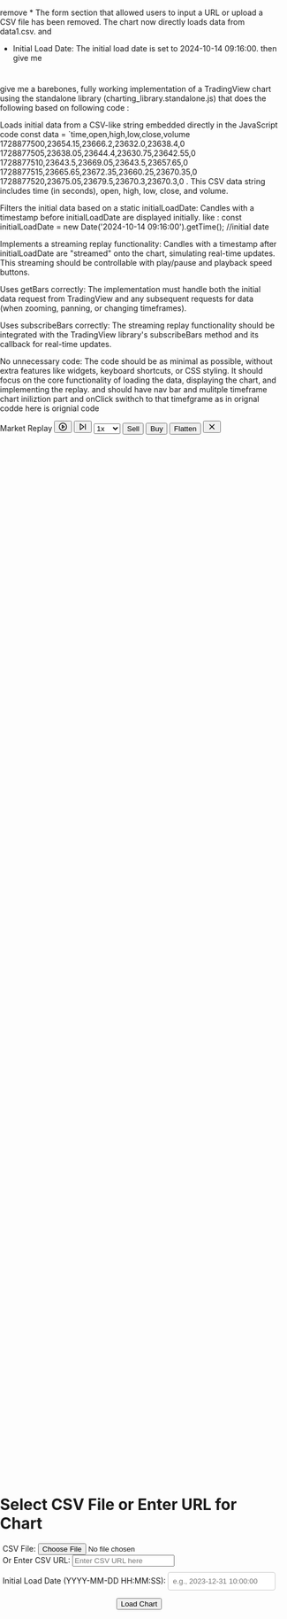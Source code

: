 remove * The form section that allowed users to input a URL or upload a CSV file has been removed. The chart now directly loads data from data1.csv.
and 
* Initial Load Date: The initial load date is set to 2024-10-14 09:16:00.
then give me 
#
give me 
a barebones, fully working implementation of a TradingView chart using the standalone library (charting_library.standalone.js) that does the following based on following code : 

Loads initial data from a CSV-like string embedded directly in the JavaScript code
const data = `time,open,high,low,close,volume
1728877500,23654.15,23666.2,23632.0,23638.4,0
1728877505,23638.05,23644.4,23630.75,23642.55,0
1728877510,23643.5,23669.05,23643.5,23657.65,0
1728877515,23665.65,23672.35,23660.25,23670.35,0
1728877520,23675.05,23679.5,23670.3,23670.3,0
. This CSV data string includes time (in seconds), open, high, low, close, and volume.

Filters the initial data based on a static initialLoadDate: Candles with a timestamp before initialLoadDate are displayed initially.
like : const initialLoadDate = new Date('2024-10-14 09:16:00').getTime(); //initial date



Implements a streaming replay functionality: Candles with a timestamp after initialLoadDate are "streamed" onto the chart, simulating real-time updates. This streaming should be controllable with play/pause and playback speed buttons.

Uses getBars correctly: The implementation must handle both the initial data request from TradingView and any subsequent requests for data (when zooming, panning, or changing timeframes).

Uses subscribeBars correctly: The streaming replay functionality should be integrated with the TradingView library's subscribeBars method and its callback for real-time updates.

No unnecessary code: The code should be as minimal as possible, without extra features like widgets, keyboard shortcuts, or CSS styling. It should focus on the core functionality of loading the data, displaying the chart, and implementing the replay.
and should have nav bar and mulitple timeframe chart iniliztion part and onClick swithch to that timefgrame as in orignal codde 
here is orignial code 



<!--
 
what to update or add so also with alt 1-9 i can als  switch timeframe with clicking on navbar forthat timeframe
 -->

 <!DOCTYPE HTML>
<html lang="en">

<head>
  <meta charset="UTF-8">
  <meta name="viewport" content="width=device-width, initial-scale=1.0">
  <title>TradingView Advanced Chart with CSV Data Demo</title>
  <link href="./tailwind.min.css" rel="stylesheet">

  <style>
    body,
    html {
      margin: 0;
      padding: 0;
      width: 100%;
      height: 100%;
      overflow: hidden;
    }

    .chart {
      width: 100%;
      height: 100vh; /* Make the chart occupy the full viewport height */
      /* Adjusted for nav bar height */
      border: 1px solid #ddd;
      box-sizing: border-box;
      overflow-y: auto; /* Allow scrolling if the content is too tall */
    }

    #formSection {
      display: flex;
      flex-direction: column;
      align-items: center;
      justify-content: center;
      height: 100vh;
    }

    #chartSection {
      display: none;
      height: 100%;
      overflow: hidden;
      overflow-y: auto; /* Allow the chart section to scroll vertically if needed */

      flex: 1;
      /* Allow the chart section to take up available space */
      display: flex;
      /* Enable flexbox layout for the chart section */
      flex-direction: column;
      /* Stack elements vertically */
    }



    #chart_container {
      flex: 1;
      border: 1px solid #ddd;
      box-sizing: border-box;
      overflow: visible;
      margin-bottom: 30px; /* Add bottom margin to the chart container */
    }

    .floating-widget {
      position: fixed;
      top: 60px;
      /* Adjust for nav bar */
      width: 400px;
      background-color: #f0f0f0;
      border: 1px solid #ccc;
      border-radius: 5px;
      padding: 10px;
      display: none;
      box-shadow: 0 0 10px rgba(0, 0, 0, 0.1);
      z-index: 1000;
      max-height: 80vh;
      overflow-y: auto;
    }

    /* mogno */
    #price-widget {
      left: 10px;
    }

    #log-widget {
      left: 10px;
    }

    .close-widget {
      float: left;
      cursor: pointer;
      font-size: 20px;
    }

    #priceTableContainer,
    #tradeLogContainer {
      display: block;
      /* Make them visible */
      width: 100%;
      /* Take full width */
    }

    /* Navigation Tab Styles */
    nav {
      background-color: #f0f0f0;
      padding: 10px;
      border-bottom: 1px solid #ccc;
    }

    .tab-link {
      display: inline-block;
      padding: 5px 10px;
      margin-right: 10px;
      text-decoration: none;
      color: #333;
      border: 1px solid transparent;
      border-radius: 3px;
      cursor: pointer;
    }

    .tab-link.active {
      background-color: #ddd;
      border-color: #ccc;
      font-weight: bold;
    }

    #initialLoadDateInput {
      margin-top: 10px;
      padding: 8px;
      border: 1px solid #ccc;
      border-radius: 4px;
    }
  </style>
</head>

<body class="m-0 p-0">



     
<!-- Mwidget -->
<div class="flex items-center space-x-2 bg-white p-2 rounded-md shadow">
    <span class="text-sm font-medium mr-2">Market Replay</span>
    <button id="playButton" class="p-1 rounded-md hover:bg-gray-200">
        <svg xmlns="http://www.w3.org/2000/svg" width="16" height="16" viewBox="0 0 24 24" fill="none" stroke="currentColor" stroke-width="2" stroke-linecap="round" stroke-linejoin="round" class="lucide lucide-play-circle"><circle cx="12" cy="12" r="10"/><polygon points="10 8 16 12 10 16 10 8"/></svg>
    </button>
    <button id="skipButton" class="p-1 rounded-md hover:bg-gray-200">
        <svg xmlns="http://www.w3.org/2000/svg" width="16" height="16" viewBox="0 0 24 24" fill="none" stroke="currentColor" stroke-width="2" stroke-linecap="round" stroke-linejoin="round" class="lucide lucide-skip-forward"><polygon points="5 4 15 12 5 20 5 4"/><line x1="19" x2="19" y1="5" y2="19"/></svg>
    </button>
    <select id="playbackSpeed" class="text-sm font-medium bg-transparent border-none focus:ring-0">
        <option value="0.1">0.1x</option>
        <option value="0.3">0.3x</option>
        <option value="1" selected>1x</option>
        <option value="3">3x</option>
    </select>
    <button id="sellButton" class="px-3 py-1 bg-red-500 text-white rounded-md hover:bg-red-600">Sell</button>
    <span id="cumulativeProfitDisplay" class="text-sm font-medium"></span>
    <button id="buyButton" class="px-3 py-1 bg-blue-500 text-white rounded-md hover:bg-blue-600">Buy</button>
    <button id="flattenButton" class="px-3 py-1 bg-gray-200 rounded-md hover:bg-gray-300">Flatten</button>
    <button class="p-1 rounded-md hover:bg-gray-200">
        <svg xmlns="http://www.w3.org/2000/svg" width="16" height="16" viewBox="0 0 24 24" fill="none" stroke="currentColor" stroke-width="2" stroke-linecap="round" stroke-linejoin="round" class="lucide lucide-x"><path d="M18 6 6 18"/><path d="m6 6 12 12"/></svg>
    </button>
  </div>
  
  
  
  
  <!-- Mwidget -->

  <div id="formSection" class="p-4">
    <h1 class="text-2xl font-bold mb-4">Select CSV File or Enter URL for Chart</h1>
    <form id="csvForm" class="w-full max-w-lg">
        <div class="mb-4">
            <label for="csvFile" class="block text-sm font-medium text-gray-700">CSV File:</label>
            <input type="file" id="csvFile" name="csvFile" accept=".csv"
                class="mt-1 block w-full text-sm text-gray-500
                        file:mr-4 file:py-2 file:px-4
                        file:rounded-full file:border-0
                        file:text-sm file:font-semibold
                        file:bg-blue-50 file:text-blue-700
                        hover:file:bg-blue-100">
        </div>
        <div class="mb-4">
            <label for="csvUrl" class="block text-sm font-medium text-gray-700">Or Enter CSV URL:</label>
            <input type="text" id="csvUrl" name="csvUrl" 
                placeholder="Enter CSV URL here" 
                class="mt-1 block w-full text-sm text-gray-500 p-2 border rounded">
        </div>
        <div class="mb-4">
            <label for="initialLoadDateInput" class="block text-sm font-medium text-gray-700">Initial Load Date (YYYY-MM-DD
                HH:MM:SS):</label>
            <input type="text" id="initialLoadDateInput" name="initialLoadDateInput"
                placeholder="e.g., 2023-12-31 10:00:00" class="mt-1 block w-full text-sm text-gray-500">
        </div>
    </form>
    <button id="loadChart" class="mt-4 px-4 py-2 bg-blue-500 text-white rounded hover:bg-blue-600">Load Chart</button>
</div>


  <div id="chartSection">
    <!-- nav -->
    <nav>
      <a href="#section1" class="tab-link active" data-timeframe="5S" data-shortcut="1">Section 1: 5 sec</a>
      <a href="#section2" class="tab-link" data-timeframe="10S" data-shortcut="2">Section 2: 10 sec</a>
      <a href="#section3" class="tab-link" data-timeframe="15S" data-shortcut="3">Section 3: 15 sec</a>
      <a href="#section4" class="tab-link" data-timeframe="30S" data-shortcut="4">Section 4: 30 sec</a>
      <a href="#section5" class="tab-link" data-timeframe="1" data-shortcut="5">Section 5: 1 min</a>
      <a href="#section6" class="tab-link" data-timeframe="3" data-shortcut="6">Section 6: 3 min</a>
      <a href="#section7" class="tab-link" data-timeframe="5" data-shortcut="7">Section 7: 5 min</a>
      <a href="#section8" class="tab-link" data-timeframe="15" data-shortcut="8">Section 8: 15 min</a>
      <a href="#section9" class="tab-link" data-timeframe="30" data-shortcut="9">Section 9: 30 min</a>
    </nav>
    <!-- <nav>
      <a href="#section1" class="tab-link active" data-timeframe="5S">Section 1: 5 sec</a>
      <a href="#section2" class="tab-link" data-timeframe="10S">Section 2: 10 sec</a>
      <a href="#section3" class="tab-link" data-timeframe="15S">Section 3: 15 sec</a>
      <a href="#section4" class="tab-link" data-timeframe="30S">Section 4: 30 sec</a>
      <a href="#section5" class="tab-link" data-timeframe="1">Section 5: 1 min</a>
      <a href="#section6" class="tab-link" data-timeframe="3">Section 6: 3 min</a>
      <a href="#section7" class="tab-link" data-timeframe="5">Section 7: 5 min</a>
      <a href="#section8" class="tab-link" data-timeframe="15">Section 8: 15 min</a>
      <a href="#section9" class="tab-link" data-timeframe="30">Section 9: 30 min</a>
    </nav>
     -->
    <div id="chart_container" class="chart"></div>
  </div>

  <div id="priceTableContainer">
    <div class="bg-white shadow-lg rounded-lg p-8 max-w-3xl w-full mb-8">
      <h1 class="text-2xl font-bold mb-6 text-center">Price Table</h1>
      <table id="priceTable" class="min-w-full border-collapse">
        <thead>
          <tr class="bg-gray-200">
            <th class="border px-4 py-2 text-left">Time</th>
            <th class="border px-4 py-2 text-left">CallPrice</th>
          </tr>
        </thead>
        <tbody>
          <tr>
            <td class="border px-4 py-2" id="currentTime"></td>
            <td class="border px-4 py-2" id="callPrice"></td>
          </tr>
          <tr>
            <td class="border px-4 py-2"></td>
            <td class="border px-4 py-2">
              <!-- <button class="bg-green-500 text-white px-2 py-1 rounded hover:bg-green-400"
                onclick="buy('callPrice')">Buy</button>
              <button class="bg-red-500 text-white px-2 py-1 rounded hover:bg-red-400"
                onclick="sell('callPrice')">Sell</button> -->
              <div id="callLog" class="mt-2 text-sm text-gray-600"></div>
              <div id="callChange" class="text-sm text-gray-500">Change: 0%</div>
            </td>
          </tr>
        </tbody>
      </table>
    </div>
  </div>

  <div id="tradeLogContainer">
    <div class="bg-white shadow-lg rounded-lg p-8 max-w-3xl w-full">
      <h2 class="text-2xl font-bold mb-6 text-center">Trade Log</h2>
      <table id="tradeLogTable" class="min-w-full border-collapse">
        <thead>
          <tr class="bg-gray-200">
            <th class="border px-4 py-2 text-left">Trade No</th>
            <th class="border px-4 py-2 text-left">Entry Time</th>
            <th class="border px-4 py-2 text-left">Exit Time </th>
            <th class="border px-4 py-2 text-left">Entry Type</th>
            <th class="border px-4 py-2 text-left">Entry Price</th>
            <th class="border px-4 py-2 text-left">Exit Price</th>
            <th class="border px-4 py-2 text-left">Change %</th>
          </tr>
        </thead>
        <tbody id="tradeLogBody"></tbody>
      </table>
    </div>
  </div>

  <p class="mt-4 text-center text-gray-600">Press Ctrl+. to toggle the price widget. Press Ctrl+; to toggle the trade
    log widget. Press Ctrl+' to pause/resume streaming and updating.</p>

  <div id="price-widget" class="floating-widget">
    <span class="close-widget" onclick="toggleWidget('price-widget')">×</span>
    <h3 class="text-lg font-bold mb-2">Price Table</h3>
    <div id="price-widget-content"></div>
  </div>

  <div id="log-widget" class="floating-widget">
    <span class="close-widget" onclick="toggleWidget('log-widget')">×</span>
    <h3 class="text-lg font-bold mb-2">Trade Log</h3>
    <div id="log-widget-content"></div>
  </div>

  <script type="text/javascript" src="charting_library/charting_library.js"></script>
  <script>



       // ... your JavaScript code ...

    // Simulate Alt+. on page load
    window.onload = function() {
      document.dispatchEvent(new KeyboardEvent('keydown', {
        key: '.',
        altKey: true,
        code: 'Semicolon', // Correct code for Semicolon
        bubbles: true,
        cancelable: true
      }));
    };




    document.addEventListener('DOMContentLoaded', function() {
  const tabLinks = document.querySelectorAll(".tab-link");
  
  tabLinks.forEach(link => {
    link.addEventListener("click", function(event) {
      event.preventDefault();
      const shortcut = this.getAttribute('data-shortcut');
      
      // Simulate Alt + number keypress
      const keyEvent = new KeyboardEvent('keydown', {
        key: shortcut,
        altKey: true,
        bubbles: true,
        cancelable: true
      });
      
      document.dispatchEvent(keyEvent);
    });
  });
});


    // ... your remaining JavaScript code ...
    const allBars = {
      leftTop: [],
      rightTop: [],
      leftBottom: [],
      rightBottom: []
    };

    let lastUpdateTime = 0;
    let isPaused = false;
    let priceUpdateInterval;


// mWidgetLogi

document.addEventListener('DOMContentLoaded', function() {
    const playButton = document.getElementById('playButton');
    const skipButton = document.getElementById('skipButton');
    const sellButton = document.getElementById('sellButton');
    const buyButton = document.getElementById('buyButton');
    const flattenButton = document.getElementById('flattenButton');
    const playbackSpeedSelect = document.getElementById('playbackSpeed');
    const cumulativeProfitDisplay = document.getElementById('cumulativeProfitDisplay');
    

    
// MONGO

    // Update the play button icon based on state
    function updatePlayButtonIcon() {
        const svg = playButton.querySelector('svg');
        if (isPaused) {
            svg.innerHTML = '<circle cx="12" cy="12" r="10"/><polygon points="10 8 16 12 10 16 10 8"/>';
        } else {
            svg.innerHTML = '<circle cx="12" cy="12" r="10"/><line x1="10" y1="15" x2="10" y2="9"></line><line x1="14" y1="15" x2="14" y2="9"></line>';
        }
    }
    



// Play button handler
playButton.addEventListener('click', function() {
    isPaused = !isPaused;
    console.log("Streaming and updating paused:", isPaused);
    updatePlayButtonIcon();
    
    if (isPaused) {
        clearInterval(priceUpdateInterval);
    } else {
        // Simulate pressing Alt + "
        document.dispatchEvent(new KeyboardEvent('keydown', {
            key: '"',
            altKey: true,
            code: 'Quote',
            bubbles: true,
            cancelable: true
        }));
    }
});

    // Skip button handler
    skipButton.addEventListener('click', function() {
        console.log("Skipping to next bar");
        if (isPaused) {
            updatePrices();
        }
    });

    // Buy button handler
    buyButton.addEventListener('click', function() {
        if (!callTradeOpen) {
            const currentPrice = parseFloat(document.getElementById('callPrice').innerText);
            buy('callPrice');
            console.log("Buy executed at:", currentPrice);
        }
    });

    // Sell button handler
    sellButton.addEventListener('click', function() {
    if (!callTradeOpen) {
        const currentPrice = parseFloat(document.getElementById('callPrice').innerText);
        callEntryPrice = currentPrice;
        document.getElementById('callLog').innerText = `Sold Short at: $${currentPrice}`;
        callTradeOpen = true;
        const currentTime = document.getElementById('currentTime').innerText;
        addTradeLog('Short', currentPrice, currentTime); // Use 'Short' for sell entries
        console.log("Sell executed at:", currentPrice);
    }
});




// ... (existing code) ...

let cumulativeProfit = 0; 
let cumulativePercentageChange = 0;

// ... (inside the flattenButton event listener) ...

flattenButton.addEventListener('click', function() {
    if (callTradeOpen) {
        const currentPrice = parseFloat(document.getElementById('callPrice').innerText);
        sell('callPrice');
        console.log("Position flattened at:", currentPrice);

        // Get the percentage change from the last row in the Trade Log
        const lastRow = document.getElementById(`trade-${tradeCount}`);
        const tradeProfitPercentage = parseFloat(lastRow.cells[6].innerText.replace('%', '')); // Remove '%'

        cumulativeProfit += (currentPrice - callEntryPrice); 
        cumulativePercentageChange += parseFloat(tradeProfitPercentage); 

        // Update the display
        updateCumulativeProfitDisplay(tradeProfitPercentage, cumulativePercentageChange); 
    }
});


function updateCumulativeProfitDisplay(tradeProfitPercentage, cumulativePercentageChange) {
    cumulativeProfitDisplay.textContent = 
        `Profit:  
         (Change:${cumulativePercentageChange.toFixed(2)}%)`;
}


 
    // Playback speed handler
    playbackSpeedSelect.addEventListener('change', function() {
        const speed = parseFloat(this.value);
        console.log('Playback speed changed to:', speed + 'x');
        // Implement speed change logic here
    });

    // Initialize the display
    updateCumulativeProfitDisplay();
    updatePlayButtonIcon();
});


// mongo fyers

function unixToMillis(unixTime) {
      return unixTime * 1000;
    }


// fyerv01
async function readCSV(fileOrUrl, isUrl = false) {
    let text;
    
    try {
        if (isUrl) {
            // Fetch data from URL
            const response = await fetch(fileOrUrl);
            if (!response.ok) {
                throw new Error(`HTTP error! status: ${response.status}`);
            }
            text = await response.text();
        } else {
            // Read from file
            text = await fileOrUrl.text();
        }

        const rows = text.split('\n');
        const headers = rows[0].split(',');

        // Get column indices from headers
        const timeIndex = headers.indexOf('time');
        const openIndex = headers.indexOf('open');
        const highIndex = headers.indexOf('high');
        const lowIndex = headers.indexOf('low');
        const closeIndex = headers.indexOf('close');
        const volumeIndex = headers.indexOf('volume');

        let bars = [];
        for (let i = 1; i < rows.length; i++) {
            const row = rows[i].split(',');
            if (row.length === headers.length) {
                bars.push({
                    time: unixToMillis(parseFloat(row[timeIndex])),
                    open: parseFloat(row[openIndex]),
                    high: parseFloat(row[highIndex]),
                    low: parseFloat(row[lowIndex]),
                    close: parseFloat(row[closeIndex]),
                    volume: parseInt(row[volumeIndex])
                });
            }
        }
        return bars;
    } catch (error) {
        console.error('Error reading CSV:', error);
        throw error;
    }
}



    const dataArrays = {
      '5S': [],
      '10S': [],
      '15S': [],
      '30S': [],
      '1': [],
      '3': [],
      '5': [],
      '15': [],
      '30': [],
      '60': [],
      '120': [],
      '240': [],
      '1D': [],
      '1W': [],
      '1M': []
    };

    let historicalData = [];
    // mongo
    function streamData(data, interval = 1000) {
      let index = 0;
      return {
        next() {
          return new Promise((resolve) => {
            if (index < data.length) {
              setTimeout(() => {
                resolve({ value: data[index++], done: false });
              }, interval);
            } else {
              resolve({ done: true });
            }
          });
        },
        [Symbol.asyncIterator]() {
          return this;
        }
      };
    }

    function aggregateData(data, timeframe) {
      const aggregated = [];
      let currentBucket = null;
      const timeframeMs = getTimeframeMs(timeframe);

      for (let row of data) {
        const bucketTime = Math.floor(row.time / timeframeMs) * timeframeMs;

        if (!currentBucket || currentBucket.time !== bucketTime) {
          if (currentBucket) {
            aggregated.push(currentBucket);
          }
          currentBucket = {
            time: bucketTime,
            open: row.open,
            high: row.high,
            low: row.low,
            close: row.close,
            volume: row.volume
          };
        } else {
          currentBucket.high = Math.max(currentBucket.high, row.high);
          currentBucket.low = Math.min(currentBucket.low, row.low);
          currentBucket.close = row.close;
          currentBucket.volume += row.volume;
        }
      }

      if (currentBucket) {
        aggregated.push(currentBucket);
      }

      return aggregated;
    }

    function getTimeframeMs(timeframe) {
      const unit = timeframe.slice(-1);
      const value = parseInt(timeframe);
      switch (unit) {
        case 'S':
          return value * 1000;
        case 'D':
          return value * 24 * 60 * 60 * 1000;
        case 'W':
          return value * 7 * 24 * 60 * 60 * 1000;
        case 'M':
          return value * 30 * 24 * 60 * 60 * 1000;
        default:
          return value * 60 * 1000;
      }
    }

    function resampleData(data, timeframe) {
      const resampledData = [];
      let currentBar = null;
      const timeframeMs = getTimeframeMs(timeframe);

      for (const row of data) {
        const barTime = Math.floor(row.time / timeframeMs) * timeframeMs;

        if (!currentBar || currentBar.time !== barTime) {
          if (currentBar) {
            resampledData.push(currentBar);
          }
          currentBar = {
            time: barTime,
            open: row.open,
            high: row.high,
            low: row.low,
            close: row.close,
            volume: row.volume
          };
        } else {
          currentBar.high = Math.max(currentBar.high, row.high);
          currentBar.low = Math.min(currentBar.low, row.low);
          currentBar.close = row.close;
          currentBar.volume += row.volume;
        }
      }

      if (currentBar) {
        resampledData.push(currentBar);
      }

      return resampledData;
    }

    async function startStreaming(allData) {
      const combinedData = [...allData.leftTop, ...allData.rightTop, ...allData.leftBottom, ...allData.rightBottom]
        .sort((a, b) => a.time - b.time);

      // mongo
      const dataStream = streamData(combinedData);
      for await (const newData of dataStream) {
        if (isPaused) {
          await new Promise(resolve => {
            const resumeListener = () => {
              if (!isPaused) {
                resolve();
                document.removeEventListener('keydown', resumeListener);
              }
            }
            document.addEventListener('keydown', resumeListener);
          });
        }

        console.log("New data received:", new Date(newData.time), newData);

        dataArrays['5S'].push(newData);
        historicalData.push(newData);

        for (let timeframe in dataArrays) {
          dataArrays[timeframe] = resampleData(historicalData, timeframe);
        }

        notifySubscribers(newData);
      }
      console.log("Streaming completed");
    }

    const subscribers = new Map();

    function notifySubscribers(newData) {
      for (let [subscriberUID, handler] of subscribers) {
        const {
          resolution
        } = handler;

        if (resolution === '5S') {
          handler.callback(newData);
        } else {
          const resampledData = resampleData(historicalData, resolution);
          if (resampledData.length > 0) {
            handler.callback(resampledData[resampledData.length - 1]);
          }
        }
      }
      updatePriceWidget(newData);
    }

    const configurationData = {
      supported_resolutions: ["5S", "10S", "15S", "30S", "1", "3", "5", "15", "30", "60", "120", "240", "1D", "1W", "1M"],
      // Updated with new timeframes
      exchanges: [{
        value: 'Kraken',
        name: 'Kraken',
        desc: 'Kraken bitcoin exchange',
      }],
      symbols_types: [{
        name: 'crypto',
        value: 'crypto',
      }],
    };

    const Datafeed = {
      onReady: (callback) => {
        console.log('[onReady]: Method call');
        setTimeout(() => callback(configurationData));
      },

      searchSymbols: (userInput, exchange, symbolType, onResultReadyCallback) => {
        console.log('[searchSymbols]: Method call');
        onResultReadyCallback([]);
      },

      resolveSymbol: (symbolName, onSymbolResolvedCallback, onResolveErrorCallback) => {
        console.log('[resolveSymbol]: Method call', symbolName);
        const symbolInfo = {
          name: symbolName,
          description: symbolName,
          type: 'crypto',
          session: '24x7',
          timezone: "Asia/Kolkata",
          width: "100%",
          height: "100%",
          minmov: 1,
          pricescale: 100,
          has_intraday: true,
          has_seconds: true,
          intraday_multipliers: ['1', '60'],
          seconds_multipliers: ["5", "10", "15", "30"], // Updated with new timeframes
          supported_resolutions: configurationData.supported_resolutions,
          volume_precision: 2,
          data_status: 'streaming',
          visible: true,
        };

        onSymbolResolvedCallback(symbolInfo);
      },

      getBars: (symbolInfo, resolution, periodParams, onHistoryCallback, onErrorCallback) => {
        const {
          from,
          to,
          firstDataRequest
        } = periodParams;
        console.log('[getBars]: Method call', symbolInfo, resolution, new Date(from * 1000), new Date(to * 1000));

        if (firstDataRequest) {
          const bars = dataArrays[resolution];
          console.log(`[getBars]: returned entire ${resolution} array (${bars.length} bar(s))`, bars);
          onHistoryCallback(bars, {
            noData: bars.length === 0
          });
        } else {
          const bars = dataArrays[resolution].filter(bar => {
            const barTime = bar.time / 1000;
            return barTime >= from && barTime < to;
          });
          console.log(`[getBars]: returned ${bars.length} bar(s)`, bars);
          onHistoryCallback(bars, {
            noData: bars.length === 0
          });
        }
      },

      subscribeBars: (symbolInfo, resolution, onRealtimeCallback, subscriberUID, onResetCacheNeededCallback) => {
        console.log('[subscribeBars]: Method call with subscriberUID:', subscriberUID);
        subscribers.set(subscriberUID, {
          symbolInfo,
          resolution,
          callback: onRealtimeCallback
        });
      },

      unsubscribeBars: (subscriberUID) => {
        console.log('[unsubscribeBars]: Method call with subscriberUID:', subscriberUID);
        subscribers.delete(subscriberUID);
      },
    };

    let currentSection = 1;
    let currentInterval = '5S';

    document.getElementById('loadChart').addEventListener('click', async function () {
    const csvFile = document.getElementById('csvFile').files[0];
    const csvUrl = document.getElementById('csvUrl').value;
    const initialLoadDateInput = document.getElementById('initialLoadDateInput').value;

    try {
        // Load data either from file or URL
        if (csvUrl) {
            // If URL is provided, use it
            allBars.leftTop = await readCSV(csvUrl, true);
        } else if (csvFile) {
            // If file is provided, use it
            allBars.leftTop = await readCSV(csvFile, false);
        } else {
            throw new Error('Please provide either a CSV file or URL');
        }

        if (allBars.leftTop.length > 0) {
            // Filter data based on initialLoadDate
            if (initialLoadDateInput) {
                const initialLoadDate = new Date(initialLoadDateInput).getTime();
                historicalData = allBars.leftTop.filter(bar => bar.time < initialLoadDate);
                const streamingData = allBars.leftTop.filter(bar => bar.time >= initialLoadDate);
                allBars.leftTop = streamingData;
            } else {
                historicalData = []; // No initial data if date not provided
            }

            // Resample historical data for all timeframes
            for (let timeframe in dataArrays) {
                dataArrays[timeframe] = resampleData(historicalData, timeframe);
            }

            createChart(currentInterval);
            startStreaming(allBars);

            // Hide/show sections
            document.getElementById('formSection').style.display = 'none';
            document.getElementById('chartSection').style.display = 'block';
            document.getElementById('priceTableContainer').style.display = 'block';
            document.getElementById('tradeLogContainer').style.display = 'block';
            
            // Start price updates
            priceUpdateInterval = setInterval(updatePrices, 1000);
        } else {
            throw new Error('No data found in the CSV');
        }
    } catch (error) {
        console.error('Error loading data:', error);
        alert('Error loading data: ' + error.message);
    }
});


    
    function createChart(interval) {
      removeExistingChart();
      if (allBars.leftTop.length > 0) {
        createChartInstance("chart_container", allBars.leftTop, "CSV Data", interval);
      }
    }

    function createChartInstance(containerId, data, symbolName, interval) {
      const widget = new TradingView.widget({
        layout: {
          bottomMargin: 0,
          time_scale: {
            visible: true,
            right_offset: 5,
          },
        },

        symbol: symbolName,
        interval: interval,
        fullscreen: false,
        timezone: "Asia/Kolkata",
        width: "100%",
        height: "100%",
        container: containerId,
        datafeed: Datafeed,
        enabled_features: ["dont_show_boolean_study_arguments", "seconds_resolution"],
        library_path: 'charting_library/',
        theme: 'Light',
        time_scale: {
          visible: true,
        }
      });

      // mongo

      widget.onChartReady(() => {


        // Add MACD
        widget.chart().createStudy('MACD', false, false, {
          fast_length: 12,
          slow_length: 26,
          signal_length: 9,
        });

        // Add Moving Averages
        const studies = [
          { name: "Moving Average", inputs: { length: 12 }, id: "MA12", options: { "plot.linewidth": 3, "plot.color": "yellow" } },
          { name: "Moving Average", inputs: { length: 24 }, id: "MA24", options: { "plot.linewidth": 3, "plot.color": "red" } },
          { name: "Moving Average", inputs: { length: 50 }, id: "MA50", options: { "plot.linewidth": 3, "plot.color": "black" } },
          { name: "Moving Average", inputs: { length: 200 }, id: "MA200", options: { "plot.linewidth": 4, "plot.color": "blue" } }
        ];

        studies.forEach(study => {
          widget.chart().createStudy(study.name, false, false, study.inputs, study.options, { id: study.id });
        });


      });

      return widget;
    }


    function removeExistingChart() {
      const container = document.getElementById('chart_container');
      while (container.firstChild) {
        container.removeChild(container.firstChild);
      }
    }

    // Function to open a specific section
    function openSection(index) {
      const tabLinks = document.querySelectorAll(".tab-link");
      tabLinks.forEach(link => link.classList.remove("active"));

      const targetLink = tabLinks[index - 1];
      if (targetLink) {
        targetLink.classList.add("active");
        currentSection = index;


        currentInterval = targetLink.getAttribute('data-timeframe');


        createChart(currentInterval);
      }
    }

    // Add click event listeners to the tabs
    const tabLinks = document.querySelectorAll(".tab-link");
    tabLinks.forEach(link => {
      link.addEventListener("click", function (event) {
        event.preventDefault();
        const targetId = this.getAttribute("href").substring(1);
        const targetContent = document.getElementById(targetId);
        if (targetContent) {
          openSection([...tabLinks].indexOf(link) + 1);
        }
      });
    });

    // Add keyboard shortcuts for Ctrl+1 to Ctrl+9
    document.addEventListener("keydown", function (event) {
      if (event.altKey && event.key >= '1' && event.key <= '9') {
        const sectionNumber = parseInt(event.key);
        if (sectionNumber >= 1 && sectionNumber <= 9) {
          openSection(sectionNumber);
        }
      }
    });


    let priceWidgetVisible = false;
    let logWidgetVisible = false;
    let callEntryPrice = null;
    let tradeCount = 0;
    let callTradeOpen = false; // Track if a call trade is open

    let currentFullscreenChart = null;
    const chartSequence = ['chart_container'];
    let activeTradeId = null;

    function toggleFullscreen(chartId) {
      const chartElement = document.getElementById(chartId);
      if (chartElement) {
        if (document.fullscreenElement) {
          document.exitFullscreen();
        } else {
          chartElement.requestFullscreen().catch(err => console.error('Error attempting to enter fullscreen mode:', err));
        }
      }
    }

    function toggleWidget(widgetId) {
      const widget = document.getElementById(widgetId);
      const content = document.getElementById(widgetId + '-content');
      const sourceTable = widgetId === 'price-widget' ? 'priceTable' : 'tradeLogTable';
      if (widgetId === 'price-widget') {
        priceWidgetVisible = !priceWidgetVisible;
      } else {
        logWidgetVisible = !logWidgetVisible;
      }
      if (widget.style.display === 'none' || widget.style.display === '') {
        content.innerHTML = document.getElementById(sourceTable).outerHTML;
        widget.style.display = 'block';
      } else {
        widget.style.display = 'none';
      }
    }


    // MONGOO
 


  // 0mongo
  document.addEventListener('keydown', function (event) {
  if (event.altKey && event.key === '.') {
    event.preventDefault();
    toggleWidget('price-widget');
  } else if (event.altKey && event.key === ';') {
    event.preventDefault();
    toggleWidget('log-widget');
  } else if (event.altKey && event.key === "'") {
    event.preventDefault();
    isPaused = !isPaused;
    console.log("Streaming and updating paused:", isPaused);
    if (isPaused) {
      clearInterval(priceUpdateInterval); // Clear the interval when pausing
    } else {
      lastUpdateTime = Date.now();
      updatePrices(); // Immediately update prices when resuming
      priceUpdateInterval = setInterval(updatePrices, 1000); // Restart the interval
    }
  } else if (event.ctrlKey && event.key === 'b') { // Ctrl+B for Buy/Sell Call
    event.preventDefault();
    if (!callTradeOpen) {
      buy('callPrice');
    } else {
      sell('callPrice');
    }
  } else if (event.ctrlKey && event.key === 'v') { // Ctrl+V for Short entry and close
    event.preventDefault();
    if (!callTradeOpen) {
      const currentPrice = parseFloat(document.getElementById('callPrice').innerText);
      callEntryPrice = currentPrice;
      document.getElementById('callLog').innerText = `Sold Short at: $${currentPrice}`;
      callTradeOpen = true;
      const currentTime = document.getElementById('currentTime').innerText;
      addTradeLog('Short', currentPrice, currentTime); // Use 'Short' for sell entries
    } else {
      sell('callPrice'); // Close the short position
    }
  }
});

    function updatePrices() {
        if (!isPaused) {
            // Find the closest bar to the current lastUpdateTime
            // const closestBar = findClosestBar(lastUpdateTime);
            let closestBar = null;

            if (closestBar) {
            // Update lastUpdateTime to the timestamp of the found bar
            lastUpdateTime = closestBar.time;
            // Update the price widget with the closest bar data
            updatePriceWidget(closestBar); 
            }

        if (priceWidgetVisible) {
          toggleWidget('price-widget');
          toggleWidget('price-widget');
        }
      }
    }


    function updatePriceWidget(barData) {
        const currentTime = new Date(barData.time).toLocaleTimeString();
        let callPrice = 0;

        if (allBars.leftTop.some(bar => bar.time === barData.time)) {
            callPrice = barData.close;
        }

        document.getElementById('currentTime').innerText = currentTime;
        document.getElementById('callPrice').innerText = callPrice.toFixed(2);
        updatePercentageChange(callPrice, 'callChange', callEntryPrice);


      if (priceWidgetVisible) {
        document.getElementById('price-widget-content').innerHTML = document.getElementById('priceTable').outerHTML;
      }
    }

  

    function updatePercentageChange(currentPrice, changeId, entryPrice) {
        if (entryPrice !== null) {
            // Get the entry type for the current trade
            const tradeRow = document.getElementById(`trade-${tradeCount}`);
            const entryType = tradeRow.cells[3].innerText;
            
            let percentChange;
            if (entryType === 'Call') {
            // Long position
            percentChange = ((currentPrice - entryPrice) / entryPrice * 100).toFixed(2);
            } else {
            // Short position
            percentChange = ((entryPrice - currentPrice) / entryPrice * 100).toFixed(2);
            }
            document.getElementById(changeId).innerText = `Change: ${percentChange}%`;
        } else {
            document.getElementById(changeId).innerText = `Change: 0%`;
        }
        }


        function buy(priceId) {
            const price = parseFloat(document.getElementById(priceId).innerText);
            const logId = priceId === 'callPrice' ? 'callLog' : null;

            if (priceId === 'callPrice' && !callTradeOpen) {
                callEntryPrice = price;
                const entryType = 'Call'; // For long positions
                document.getElementById(logId).innerText = `Bought ${entryType} at: $${price}`;
                callTradeOpen = true;
                const currentTime = document.getElementById('currentTime').innerText;
                addTradeLog(entryType, price, currentTime);
            }
            }

            function sell(priceId) {
  const price = parseFloat(document.getElementById(priceId).innerText);
  const logId = priceId === 'callPrice' ? 'callLog' : null;
  let entryPrice = priceId === 'callPrice' ? callEntryPrice : null;

  if (priceId === 'callPrice' && callTradeOpen) {
    if (entryPrice !== null) {
      // Check if this was a buy or sell entry
      const tradeRow = document.getElementById(`trade-${tradeCount}`);
      const entryType = tradeRow.cells[3].innerText; // Get entry type from trade log

      // Calculate percent change based on entry type
      let percentChange;
      if (entryType === 'Call') {
        // Long position: profit when exit price > entry price
        percentChange = ((price - entryPrice) / entryPrice * 100).toFixed(2);
      } else {
        // Short position: profit when exit price < entry price
        percentChange = ((entryPrice - price) / entryPrice * 100).toFixed(2);
      }

      document.getElementById(logId).innerText += ` | Sold at: $${price} | % Change: ${percentChange}%`;
      updateTradeLog(priceId, price, percentChange);
      callEntryPrice = null;
      callTradeOpen = false;
    }
  }
}

                
// Also update the addTradeLog function to maintain consistency
function addTradeLog(entryType, entryPrice, currentTime) {
  tradeCount++;

  const newRow = document.createElement('tr');
  newRow.innerHTML = `
    <td class="border px-4 py-2">${tradeCount}</td>
    <td class="border px-4 py-2">${currentTime}</td> 
    <td class="border px-4 py-2">-</td>  <!-- Exit Time -->
    <td class="border px-4 py-2">${entryType}</td> 
    <td class="border px-4 py-2">$${entryPrice.toFixed(2)}</td>
    <td class="border px-4 py-2">-</td>  <!-- Exit Price -->
    <td class="border px-4 py-2">-</td>  <!-- Change % -->
  `;
  newRow.id = `trade-${tradeCount}`;
  document.getElementById('tradeLogBody').appendChild(newRow);
  
  if (logWidgetVisible) {
    toggleWidget('log-widget');
    toggleWidget('log-widget');
  }
}

    function updateTradeLog(exitType, exitPrice, percentChange) {
  const lastRow = document.getElementById(`trade-${tradeCount}`);
  if (lastRow) {
    // Get the current time
    const exitTime = document.getElementById('currentTime').innerText;

    // Update cells with correct column assignments
    lastRow.cells[2].innerText = exitTime;  // Exit Time
    lastRow.cells[5].innerText = `$${exitPrice.toFixed(2)}`; // Exit Price
    lastRow.cells[6].innerText = `${percentChange}%`;  // Change %
  }
  
  if (logWidgetVisible) {
    toggleWidget('log-widget');
    toggleWidget('log-widget');
  }
}

    function switchToNextChart() {
      let nextChartId;
      if (currentFullscreenChart) {
        const currentIndex = chartSequence.indexOf(currentFullscreenChart);
        const nextIndex = (currentIndex + 1) % chartSequence.length;
        nextChartId = chartSequence[nextIndex];
      } else {
        nextChartId = chartSequence[0];
      }

      if (document.fullscreenElement) {
        document.exitFullscreen().then(() => {
          setTimeout(() => toggleFullscreen(nextChartId), 100);
        });
      } else {
        toggleFullscreen(nextChartId);
      }
    }

    document.addEventListener('keydown', function (event) {
      if (event.ctrlKey) {
        switch (event.key) {
          case '1':
            toggleFullscreen('chart_container');
            break;
          case 'Tab':
            event.preventDefault();
            switchToNextChart();
            break;
        }
      } else if (event.key === 'Tab') {
        event.preventDefault();
        if (!document.fullscreenElement) {
          toggleFullscreen(chartSequence[0]);
        } else {
          switchToNextChart();
        }
      }
    });

    document.addEventListener('fullscreenchange', function () {
      if (!document.fullscreenElement) {
        currentFullscreenChart = null;
      }
    });
  </script>
</body>

</html>

<!-- 
2024-10-14 09:1:00
  -->